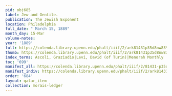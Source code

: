 ```yaml
---
pid: obj685
label: Jew and Gentile.
publication: The Jewish Exponent
location: Philadelphia
full_date: " March 15, 1889"
month_day: 15-Mar
volume-notes:
year: '1889'
full: https://colenda.library.upenn.edu/phalt/iiif/2/ark81431p35d8nw83%2FSHA256E-s6595483--fc2f9d2c860c310157c29f8b4fdb643fc8a869d00a2bc7dd271bcccfe5b9289a.jpeg/full/3500,/0/default.jpg
thumb: https://colenda.library.upenn.edu/phalt/iiif/2/ark81431p35d8nw83%2FSHA256E-s6595483--fc2f9d2c860c310157c29f8b4fdb643fc8a869d00a2bc7dd271bcccfe5b9289a.jpeg/full/!200,200/0/default.jpg
index_terms: Ascoli, Graziadio|Levi, David (of Turin)|Menorah Monthly
toc: '699'
manifest_all: https://colenda.library.upenn.edu/phalt/iiif/2/81431-p35d8nw83/manifest
manifest_indiv: https://colenda.library.upenn.edu/phalt/iiif/2/ark81431p35d8nw83%2FSHA256E-s6595483--fc2f9d2c860c310157c29f8b4fdb643fc8a869d00a2bc7dd271bcccfe5b9289a.jpeg
order: '684'
layout: qatar_item
collection: morais-ledger
---
```

